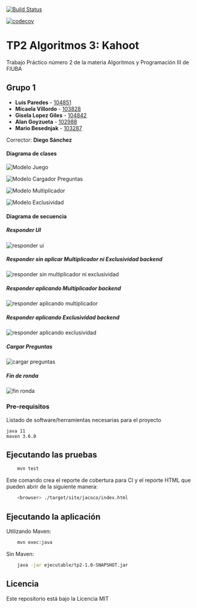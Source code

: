 [![Build Status](https://travis-ci.org/gylopezgiles/TP2.svg?branch=develop)](https://travis-ci.org/gylopezgiles/TP2)

[![codecov](https://codecov.io/gh/gylopezgiles/TP2/branch/develop/graph/badge.svg)](https://codecov.io/gh/gylopezgiles/TP2)



# TP2 Algoritmos 3: Kahoot

Trabajo Práctico número 2 de la materia Algoritmos y Programación III de FIUBA

## Grupo 1

* **Luis Paredes** - [104851](https://github.com/LuisParedes1)
* **Micaela Villordo** - [103828](https://github.com/micaelavillordo)
* **Gisela Lopez Giles** - [104842](https://github.com/gylopezgiles)
* **Alan Goyzueta** - [102988](https://github.com/AlanCristianGoyzueta)
* **Mario Besednjak** - [103287](https://github.com/besednjak)

Corrector: **Diego Sánchez**

#### Diagrama de clases

![Modelo Juego](https://github.com/gylopezgiles/TP2/blob/develop/doc/Diagramas/Diagramas_Clase/Imagenes/partida.png)

![Modelo Cargador Preguntas](https://github.com/gylopezgiles/TP2/blob/develop/doc/Diagramas/Diagramas_Clase/Imagenes/cargador.png)

![Modelo Multiplicador](https://github.com/gylopezgiles/TP2/blob/develop/doc/Diagramas/Diagramas_Clase/Imagenes/modificable.png)

![Modelo Exclusividad](https://github.com/gylopezgiles/TP2/blob/develop/doc/Diagramas/Diagramas_Clase/Imagenes/exclusividad.png)

#### Diagrama de secuencia

##### Responder UI

![responder ui](https://github.com/gylopezgiles/TP2/blob/develop/doc/Diagramas/Diagramas_Secuencia/imagenes/Responder.png)

##### Responder sin aplicar Multiplicador ni Exclusividad backend

![responder sin multiplicador ni exclusividad](https://github.com/gylopezgiles/TP2/blob/develop/doc/Diagramas/Diagramas_Secuencia/imagenes/ResponderBE.png)


##### Responder aplicando Multiplicador backend

![responder aplicando multiplicador](https://github.com/gylopezgiles/TP2/blob/develop/doc/Diagramas/Diagramas_Secuencia/imagenes/ResponderConMultiplcadorBE.png)


##### Responder aplicando Exclusividad backend

![responder aplicando exclusividad](https://github.com/gylopezgiles/TP2/blob/develop/doc/Diagramas/Diagramas_Secuencia/imagenes/ResponderConExclusividadBE.png)

##### Cargar Preguntas

![cargar preguntas](https://github.com/gylopezgiles/TP2/blob/develop/doc/Diagramas/Diagramas_Secuencia/imagenes/CargadorPreguntas.png)


##### Fin de ronda

![fin ronda](https://github.com/gylopezgiles/TP2/blob/develop/doc/Diagramas/Diagramas_Secuencia/imagenes/finRonda.png)


### Pre-requisitos

Listado de software/herramientas necesarias para el proyecto

```
java 11
maven 3.6.0
```

## Ejecutando las pruebas

```bash
    mvn test
```

Este comando crea el reporte de cobertura para CI y el reporte HTML que pueden abrir de la siguiente manera:

```bash
    <browser> ./target/site/jacoco/index.html
```

## Ejecutando la aplicación

Utilizando Maven: 
```bash
    mvn exec:java
```

Sin Maven: 
```bash
    java -jar ejecutable/tp2-1.0-SNAPSHOT.jar
```

## Licencia

Este repositorio está bajo la Licencia MIT
